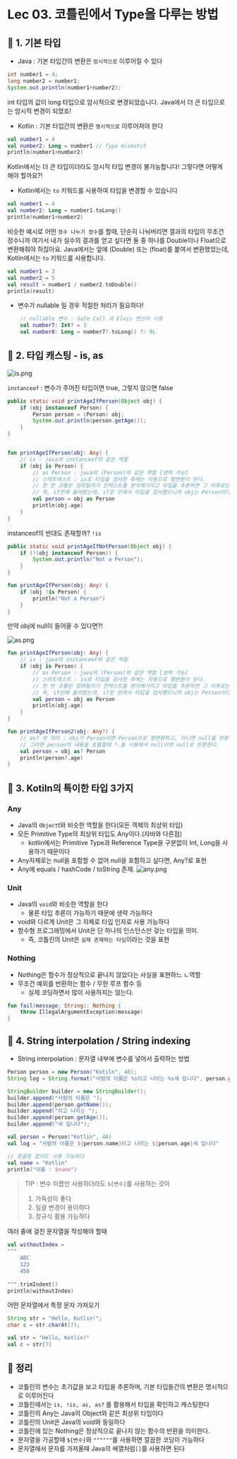 # Lec 03. 코틀린에서 Type을 다루는 방법

## 📌 1. 기본 타입
- Java : 기본 타입간의 변환은 `암시적으로` 이루어질 수 있다
```java
int number1 = 4;
long number2 = number1;
System.out.println(number1+number2);
```
int 타입의 값이 long 타입으로 암시적으로 변경되었습니다.
Java에서 더 큰 타입으로는 암시적 변경이 되었죠!

- Kotlin : 기본 타입간의 변환은 `명시적으로` 이루어져야 한다
```kotlin
val number1 = 4
val number2: Long = number1 // Type mismatch
println(number1+number2)
```
Kotlin에서는 더 큰 타입이더라도 암시적 타입 변경이 불가능합니다!
그렇다면 어떻게 해야 할까요?!

- Kotlin에서는 `to` 키워드를 사용하여 타입을 변경할 수 있습니다
```kotlin
val number1 = 4
val number2: Long = number1.toLong()
println(number1+number2)
```
비슷한 예시로 어떤 `정수 나누기 정수`를 할때, 단순히 나눠버리면 결과의 타입이 무조건 정수니까
여기서 내가 실수의 결과를 얻고 싶다면 둘 중 하나를 Double이나 Float으로 변환해줘야 하잖아요.
Java에서는 앞에 (Double) 또는 (float)를 붙여서 변환했었는데, Kotlin에서는 `to` 키워드를 사용합니다.
```kotlin
val number1 = 3
val number2 = 5
val result = number1 / number2.toDouble()
println(result)
```

- 변수가 nullable 일 경우 적절한 처리가 필요하다!
```kotlin
    // nullable 변수 : Safe Call 과 Elvis 연산자 사용
    val number7: Int? = 3
    val number8: Long = number7?.toLong() ?: 0L
```

## 📌 2. 타입 캐스팅 - is, as

![is.png](./images/is.png)

`instanceof` : 변수가 주어진 타입이면 true, 그렇지 않으면 false
```java
public static void printAgeIfPerson(Object obj) {
	if (obj instanceof Person) {
        Person person = (Person) obj;
        System.out.println(person.getAge());
    }
}
```
```kotlin

fun printAgeIfPerson(obj: Any) {
    // is : java의 instanceof와 같은 역할
    if (obj is Person) {
        // as Person : java의 (Person)와 같은 역할 [생략 가능]
        // 스마트캐스트 : is로 타입을 검사한 후에는 자동으로 형변환이 된다.
        // 한 번 코틀린 컴파일러가 컨텍스트를 분석해가지고 타입을 추론하면 그 이후로는 타입을 명시하지 않아도 된다.
        // 즉, if안에 들어왔는데, if문 안에서 타입을 검사했으니까 obj는 Person이다. 그래서 obj.age를 사용할 수 있다.
        val person = obj as Person
        println(obj.age)
    }
}
```
instanceof의 반대도 존재할까? `!is`
```java
public static void printAgeIfNotPerson(Object obj) {
    if (!(obj instanceof Person)) {
        System.out.println("Not a Person");
    }
}
```
```kotlin
fun printAgeIfPerson(obj: Any) {
    if (obj !is Person) {
        println("Not a Person")
    }
}
```

만약 obj에 null이 들어올 수 있다면?!

![as.png](./images/as.png)

```kotlin
fun printAgeIfPerson(obj: Any) {
    // is : java의 instanceof와 같은 역할
    if (obj is Person) {
        // as Person : java의 (Person)와 같은 역할 [생략 가능]
        // 스마트캐스트 : is로 타입을 검사한 후에는 자동으로 형변환이 된다.
        // 한 번 코틀린 컴파일러가 컨텍스트를 분석해가지고 타입을 추론하면 그 이후로는 타입을 명시하지 않아도 된다.
        // 즉, if안에 들어왔는데, if문 안에서 타입을 검사했으니까 obj는 Person이다. 그래서 obj.age를 사용할 수 있다.
        val person = obj as Person
        println(obj.age)
    }
}

fun printAgeIfPerson2(obj: Any?) {
    // as? 의 의미 : obj가 Person이면 Person으로 형변환하고, 아니면 null을 반환한다.
    // 그러면 person의 내용을 호출할때 ?.을 사용해서 null이면 null로 반환한다.
    val person = obj as? Person
    println(person?.age)
}
```

## 📌 3. Kotiln의 특이한 타입 3가지

### Any

- Java의 `Object`t와 비슷한 역할을 한다(모든 객체의 최상위 타입)
- 모든 Primitive Type의 최상위 타입도 Any이다.(자바와 다른점)
  - kotlin에서는 Primitive Type과 Reference Type을 구분없이 Int, Long을 사용하기 때문이다
- Any자체로는 null을 포함할 수 없어 null을 포함하고 싶다면, Any?로 표현
- Any에 equals / hashCode / toString 존재.
![any.png](./images/any.png)

### Unit

- Java의 `void`와 비슷한 역할을 한다
  - 물론 타입 추론이 가능하기 때문에 생략 가능하다
- void와 다르게 Unit은 그 자체로 타입 인자로 사용 가능하다
- 함수형 프로그래밍에서 Unit은 단 하나의 인스턴스만 갖는 타입을 의미.
  - 즉, 코틀린의 Unit은 `실제 존재하는 타입`이라는 것을 표현

### Nothing

- Nothing은 함수가 정상적으로 끝나지 않았다는 사실을 표현하느 ㄴ역할
- 무조건 예외를 반환하는 함수 / 무한 루프 함수 등
  - 실제 코딩하면서 많이 사용하지는 않는다.
```kotlin
fun fail(message: String): Nothing {
    throw IllegalArgumentException(message)
}
```

## 📌 4. String interpolation / String indexing

- String interpolation : 문자열 내부에 변수를 넣어서 출력하는 방법

```java
Person person = new Person("Kotiln", 40);
String log = String.format("사람의 이름은 %s이고 나이는 %s세 입니다", person.getName(), person.getAge());
```
```java
StringBuilder builder = new StringBuilder();
builder.append("사람의 이름은 ");
builder.append(person.getName());
builder.append("이고 나이는 ");
builder.append(person.getAge());
builder.append("세 입니다");
```
```kotlin
val person = Person("Kotlin", 40)
val log = "사람의 이름은 ${person.name}이고 나이는 ${person.age}세 입니다"

// 중괄호 없이도 사용 가능하다
val name = "Kotlin"
println("이름 : $name")
```

> TIP : 변수 이름만 사용하더라도 `${변수}`를 사용하는 것이
> 1) 가독성이 좋다
> 2) 일괄 변경이 용이하다
> 3) 정규식 활용 가능하다

여러 줄에 걸친 문자열을 작성해야 할때
```kotlin
val withoutIndex =
"""
    ABC
    123
    456
    
""".trimIndent()
println(withoutIndex)
```


어떤 문자열에서 특정 문자 가져오기
```java
String str = "Hello, Kotlin!";
char c = str.charAt(7);
```
```kotlin
val str = "Hello, Kotlin!"
val c = str[7]
```

## 📌 정리
- 코틀린의 변수는 초기값을 보고 타입을 추론하며, 기본 타입들간의 변환은 명시적으로 이루어진다
- 코틀린에서는 `is, !is, as, as?` 를 활용해서 타입을 확인하고 캐스팅한다
- 코틀린의 Any는 Java의 Object와 같은 최상위 타입이다
- 코틀린의 Unit은 Java의 void와 동일하다
- 코틀린에 있는 Nothing은 정상적으로 끝나지 않는 함수의 반환을 의미한다.
- 문자열을 가공할때 `${변수}`와 `""""""`를 사용하면 깔끔한 코딩이 가능하다
- 문자열에서 문자를 가져올때 Java의 배열처럼`[]`를 사용하면 된다
